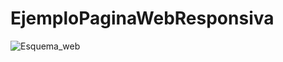 # EjemploPaginaWebResponsiva

![Esquema_web](https://github.com/user-attachments/assets/8cc81ee4-413d-467f-bbcf-71df130a8560)
